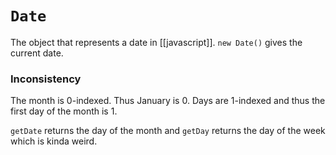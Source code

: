 # `Date`
The object that represents a date in [[javascript]]. `new Date()` gives the current date.

### Inconsistency
The month is 0-indexed. Thus January is 0. Days are 1-indexed and thus the first day of the month is 1.

`getDate` returns the day of the month and `getDay` returns the day of the week which is kinda weird.
